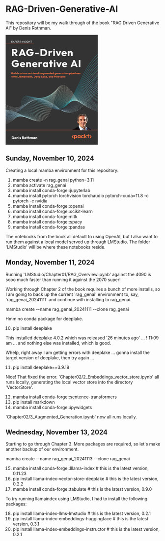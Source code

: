 # RAG-Driven-Generative-AI

This repository will be my walk through of the book "RAG Driven Generative AI" by Denis Rothman.

<img src="images/RAG_GENAI.png" alt="RAG Driven Generative AI" width="300">

## Sunday, November 10, 2024

Creating a local mamba environment for this repository:

 1) mamba create -n rag_genai python=3.11
 2) mamba activate rag_genai
 3) mamba install conda-forge::jupyterlab
 4) mamba install pytorch torchvision torchaudio pytorch-cuda=11.8 -c pytorch -c nvidia
 5) mamba install conda-forge::openai
 6) mamba install conda-forge::scikit-learn
 7) mamba install conda-forge::nltk
 8) mamba install conda-forge::spacy
 9) mamba install conda-forge::pandas

The notebooks from the book all default to using OpenAI, but I also want to run them against a local model served up through LMStudio. The folder 'LMStudio' will be where these notebooks reside. 

## Monday, November 11, 2024

Running 'LMStudio/Chapter01/RAG_Overview.ipynb' against the 4090 is sooo much faster than running it against the 2070 super!

Working through Chapter 2 of the book requires a bunch of more installs, so I am going to back up the current 'rag_genai' environment to, say, 'rag_genai_20241111' and continue with installing to rag_genai.

mamba create --name rag_genai_20241111 --clone rag_genai

Hmm no conda package for deeplake.

10) pip install deeplake

This installed deeplake 4.0.2 which was released '26 minutes ago' ... ! 11:09 am ... and nothing else was installed, which is good.

Whelp, right away I am getting errors with deeplake ... gonna install the target version of deeplake, then try again ... 

11) pip install deeplake==3.9.18 

Nice! That fixed the error. 'Chapter02/2_Embeddings_vector_store.ipynb' all runs locally, generating the local vector store into the directory 'VectorStore'.

12) mamba install conda-forge::sentence-transformers
13) pip install markdown
14) mamba install conda-forge::ipywidgets

'Chapter02/3_Augmented_Generation.ipynb' now all runs locally.

## Wednesday, November 13, 2024

Starting to go through Chapter 3. More packages are required, so let's make another backup of our environment. 

mamba create --name rag_genai_20241113 --clone rag_genai

 15) mamba install conda-forge::lllama-index  # this is the latest version, 0.11.23
 16) pip install llama-index-vector-store-deeplake  # this is the latest version, 0.2.2
 17) mamba install conda-forge::tabulate # this is the latest version, 0.9.0

To try running llamaindex using LMStudio, I had to install the following packages:

 18) pip install llama-index-llms-lmstudio  # this is the latest version, 0.2.1
 19) pip install llama-index-embeddings-huggingface # this is the latest version, 0.3.1
 20) pip install llama-index-embeddings-instructor # this is the latest version, 0.2.1